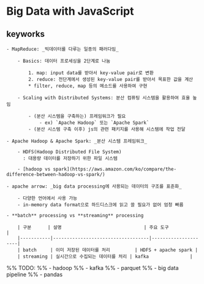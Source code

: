 # Big Data with JavaScript

## keyworks

    - MapReduce: _빅데이터를 다루는 일종의 패러다임_

        - Basics: 데이터 프로세싱을 2단계로 나눔

            1. map: input data를 받아서 key-value pair로 변환
            2. reduce: 전단계에서 생성된 key-value pair를 받아서 목표한 값을 계산
            * filter, reduce, map 등의 메소드를 사용하여 구현

        - Scaling with Distributed Systems: 분산 컴퓨팅 시스템을 활용하여 효율 높임

            - (분산 시스템을 구축하는) 프레임워크가 필요
                - ex) `Apache Hadoop` 또는 `Apache Spark`
            - (분산 시스템 구축 이후) js의 관련 패키지를 사용해 시스템에 작업 전달

    - Apache Hadoop & Apache Spark: _분산 시스템 프레임워크_

        - HDFS(Hadoop Distributed File System)
          : 대용량 데이터를 저장하기 위한 파일 시스템

        - [hadoop vs spark](https://aws.amazon.com/ko/compare/the-difference-between-hadoop-vs-spark/)

    - apache arrow: _big data processing에 사용되는 데이터의 구조를 표준화_

        - 다양한 언어에서 사용 가능
        - in-memory data format으로 하드디스크에 읽고 쓸 필요가 없어 엄청 빠름

    - **batch** processing vs **streaming** processing

        | 구분      | 설명                              | 주요 도구           |
        |-----------|-----------------------------------|---------------------|
        | batch     | 이미 저장된 데이터를 처리         | HDFS + apache spark |
        | streaming | 실시간으로 수집되는 데이터를 처리 | kafka               |


%% TODO:
%% - hadoop
%% - kafka
%% - parquet
%% - big data pipeline
%% - pandas
